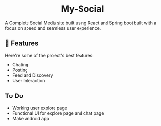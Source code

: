 <h1 align="center" id="title">My-Social</h1>

<p id="description">A Complete Social Media site built using React and Spring boot built with a focus on speed and seamless user experience.</p>


  
  
<h2>🧐 Features</h2>

Here're some of the project's best features:

*   Chating
*   Posting
*   Feed and Discovery
*   User Interaction

## To Do
- Working user explore page
- Functional UI for explore page and chat page
- Make android app
